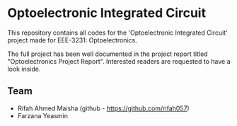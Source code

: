 # Optoelectronic Integrated Circuit

This repository contains all codes for the 'Optoelectronic Integrated Circuit' project made for EEE-3231: Optoelectronics. 

The full project has been well documented in the project report titled "Optoelectronics Project Report". Interested readers are requested to have a look inside.

## Team

- Rifah Ahmed Maisha (github - https://github.com/rifah057) 
- Farzana Yeasmin
 